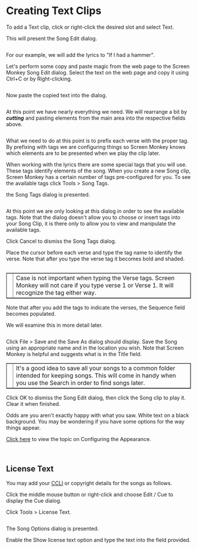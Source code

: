 <h1>Creating Text Clips</h1>
<p>To add a Text clip, click or right-click the desired slot and select 
 <span class="hcp2">Text</span>. </p>
<p>This will present the <span class="hcp2">Song Edit</span> 
 dialog.</p>
<p class="hcp3"><img src="../../../images/SongEditDialog.png" alt="" border="0" class="hcp4"></p>
<p>For our example, we will add the lyrics to &quot;If I had a hammer&quot;. 
 </p>
<p>Let's perform some copy and paste magic from the web page to the Screen 
 Monkey <span class="hcp2">Song Edit</span> dialog. Select 
 the text on the web page and copy it using <span class="hcp2">Ctrl+C</span> 
 or by Right-clicking.</p>
<p class="hcp3"><img src="../../../images/CopyLyrics.png" alt="" border="0" class="hcp4"></p>
<p>Now paste the copied text into the dialog.</p>
<p class="hcp3"><img src="../../../images/LyricsPasted.png" alt="" border="0" class="hcp4"></p>
<p>At this point we have nearly everything we need. We will rearrange a 
 bit by <span style="font-weight: bold; font-style: italic;">cutting</span> 
 and pasting elements from the main area into the respective fields above.</p>
<p class="hcp3"><img src="../../../images/SongEditTweak1.png" alt="" border="0" class="hcp4"></p>
<p>What we need to do at this point is to prefix each verse with the proper 
 tag. By prefixing with tags we are configuring things so Screen Monkey 
 knows which elements are to be presented when we play the clip later.</p>
<p>When working with the lyrics there are some special tags that you will 
 use. These tags identify elements of the song. When you create a new Song 
 clip, Screen Monkey has a certain number of tags pre-configured for you. 
 To see the available tags click <span class="hcp2">Tools 
 &gt; Song Tags</span>.</p>
<p>the <span class="hcp2">Song Tags</span> dialog is presented.</p>
<p class="hcp3"><img src="../../../images/SongTagsDialog.png" alt="" border="0" class="hcp4"></p>
<p>At this point we are only looking at this dialog in order to see the 
 available tags. Note that the dialog doesn't allow you to choose or insert 
 tags into your Song Clip, it is there only to allow you to view and manipulate 
 the available tags.</p>
<p>Click <span class="hcp2">Cancel</span> to dismiss the 
 Song Tags dialog.</p>
<p>Place the cursor before each verse and type the tag name to identify 
 the verse. Note that after you type the verse tag it becomes bold and 
 shaded.</p>
<p class="hcp3"><img src="../../../images/SongEditTweak2.png" alt="" border="0" class="hcp4"></p>
<table cellspacing="0" border="1" class="hcp5">
	<col>
	<col>
	<tr>
		<td><img src="../../../images/Tipimage.png" alt="" border="0" class="hcp4"></td>
		<td>Case is not important when typing the Verse tags. Screen Monkey 
		 will not care if you type verse 1 or Verse 1. It will recognize 
		 the tag either way.</td>
	</tr>
</table>
<p>Note that after you add the tags to indicate the verses, the <span class="hcp2">Sequence</span> 
 field becomes populated. </p>
<p>We will examine this in more detail later.</p>
<p class="hcp3"><img src="../../../images/SongEditTweak3.png" alt="" border="0" class="hcp4"></p>
<p>Click <span class="hcp2">File &gt; Save</span> and the 
 <span class="hcp2">Save As</span> dialog should display. 
 Save the Song using an appropriate name and in the location you wish. 
 Note that Screen Monkey is helpful and suggests what is in the <span class="hcp2">Title</span> 
 field.</p>
<table cellspacing="0" border="1" class="hcp5">
	<col>
	<col>
	<tr>
		<td><a name="SaveLoc"></a>
		<img src="../../../images/Tipimage.png" alt="" border="0" class="hcp4"></td>
		<td>It's a good idea to save all your songs to a common folder 
		 intended for keeping songs. This will come in handy when you use 
		 the Search in order to find songs later.</td>
	</tr>
</table>
<p>Click <span class="hcp2">OK</span> to dismiss the Song 
 Edit dialog, then click the Song clip to play it. Clear it when finished.</p>
<p>Odds are you aren't exactly happy with what you saw. White text on a 
 black background. You may be wondering if you have some options for the 
 way things appear.</p>
<p><a href="../Song/ConfiguringTheAppearance.md">Click here</a> to view 
 the topic on <span class="hcp2">Configuring the Appearance</span>.</p>
<p>&#160;</p>
<h2>License Text</h2>
<p class="rvps5">You may add your <a href="../../../Glossary.md#CCLI">CCLI</a> 
 or copyright details for the songs as follows.</p>
<p class="rvps5">Click the middle mouse button or right-click and choose 
 <span class="hcp2">Edit / Cue</span> to display the <span class="hcp2">Cue</span> dialog.</p>
<p class="rvps5">Click <span class="hcp2">Tools &gt; License 
 Text</span>.</p>
<p class="rvps7" style="margin-left: 24px;"><img alt="" src="../../../images/CCLI1.png" border="0" class="hcp6"></p>
<p class="rvps5">The <span class="hcp2">Song Options</span> 
 dialog is presented.</p>
<p class="rvps5">Enable the Show license text option and type the text 
 into the field provided.</p>
<p class="rvps3" style="margin-left: 24px;"><img alt="" src="../../../images/CCLI2.png" border="0" class="hcp6"></p>

